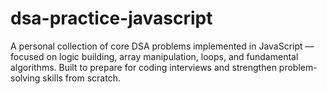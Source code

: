 # dsa-practice-javascript
A personal collection of core DSA problems implemented in JavaScript — focused on logic building, array manipulation, loops, and fundamental algorithms.  Built to prepare for coding interviews and strengthen problem-solving skills from scratch.
